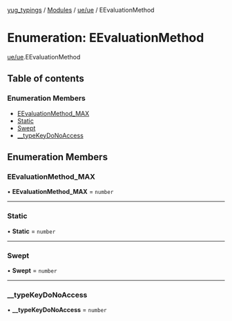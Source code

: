 [yug_typings](../README.md) / [Modules](../modules.md) / [ue/ue](../modules/ue_ue.md) / EEvaluationMethod

# Enumeration: EEvaluationMethod

[ue/ue](../modules/ue_ue.md).EEvaluationMethod

## Table of contents

### Enumeration Members

- [EEvaluationMethod\_MAX](ue_ue.EEvaluationMethod.md#eevaluationmethod_max)
- [Static](ue_ue.EEvaluationMethod.md#static)
- [Swept](ue_ue.EEvaluationMethod.md#swept)
- [\_\_typeKeyDoNoAccess](ue_ue.EEvaluationMethod.md#__typekeydonoaccess)

## Enumeration Members

### EEvaluationMethod\_MAX

• **EEvaluationMethod\_MAX** = `number`

___

### Static

• **Static** = `number`

___

### Swept

• **Swept** = `number`

___

### \_\_typeKeyDoNoAccess

• **\_\_typeKeyDoNoAccess** = `number`
